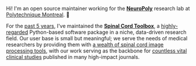 Hi! I'm an open source maintainer working for the [**NeuroPoly**](https://neuro.polymtl.ca/) research lab at [Polytechnique Montreal](https://www.polymtl.ca/). 👋

For the [past 5 years](https://github.com/spinalcordtoolbox/spinalcordtoolbox/graphs/contributors), I've maintained the [**Spinal Cord Toolbox**](https://spinalcordtoolbox.com/index.html), a [highly-regarded](https://spinalcordtoolbox.com/overview/testimonials.html) Python-based software package in a niche, data-driven research field. Our user base is small but meaningful; we serve the needs of medical researchers by providing them with [a wealth of spinal cord image processing tools](https://spinalcordtoolbox.com/user_section/tutorials.html), with our work serving as the backbone for [countless vital clinical studies](https://spinalcordtoolbox.com/overview/studies.html) published in many high-impact journals.
